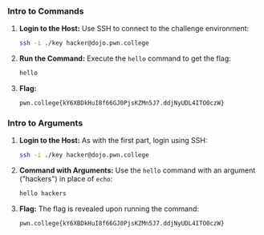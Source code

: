 
### Intro to Commands

1. **Login to the Host:**
   Use SSH to connect to the challenge environment:
   ```bash
   ssh -i ./key hacker@dojo.pwn.college
   ```

2. **Run the Command:**
   Execute the `hello` command to get the flag:
   ```bash
   hello
   ```

3. **Flag:**
   ```
   pwn.college{kY6XBDkHuI8f66GJ0PjsKZMn5J7.ddjNyUDL4ITO0czW}
   ```

### Intro to Arguments

1. **Login to the Host:**
   As with the first part, login using SSH:
   ```bash
   ssh -i ./key hacker@dojo.pwn.college
   ```

2. **Command with Arguments:**
   Use the `hello` command with an argument ("hackers") in place of `echo`:
   ```bash
   hello hackers
   ```

3. **Flag:**
   The flag is revealed upon running the command:
   ```
   pwn.college{kY6XBDkHuI8f66GJ0PjsKZMn5J7.ddjNyUDL4ITO0czW}
   ```
